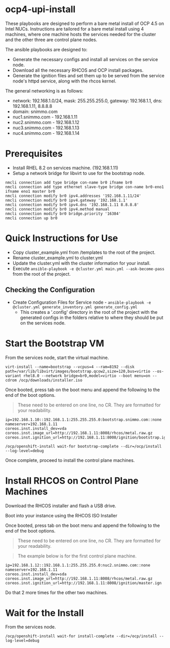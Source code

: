 # ocp4-upi-install

These playbooks are designed to perform a bare metal install of OCP 4.5 on Intel NUCs. Instructions are tailored for a bare metal install using 4 machines, where one machine hosts the services needed for the cluster and the other three are control plane nodes. 

The ansible playbooks are designed to:
- Generate the necessary configs and install all services on the service node. 
- Download all the necessary RHCOS and OCP install packages.
- Generate the ignition files and set them up to be served from the service node's httpd service, along with the rhcos kernel.

The general networking is as follows:

- network: 192.168.1.0/24, mask: 255.255.255.0, gateway: 192.168.1.1, dns: 192.168.1.11, 8.8.8.8
- domain: snimmo.com
- nuc1.snimmo.com - 192.168.1.11
- nuc2.snimmo.com - 192.168.1.12
- nuc3.snimmo.com - 192.168.1.13
- nuc4.snimmo.com - 192.168.1.14

# Prerequisites

- Install RHEL 8.2 on services machine. (192.168.1.11)
- Setup a network bridge for libvirt to use for the bootstrap node.
```
nmcli connection add type bridge con-name br0 ifname br0
nmcli connection add type ethernet slave-type bridge con-name br0-eno1 ifname eno1 master br0
nmcli connection modify br0 ipv4.addresses '192.168.1.11/24'
nmcli connection modify br0 ipv4.gateway '192.168.1.1'
nmcli connection modify br0 ipv4.dns '192.168.1.11 8.8.8.8'
nmcli connection modify br0 ipv4.method manual
nmcli connection modify br0 bridge.priority '16384'
nmcli connection up br0
```

# Quick Instructions for Use

- Copy cluster_example.yml from /templates to the root of the project.
- Rename cluster_example.yml to cluster.yml
- Update the cluster.yml with the cluster information for your install.
- Execute `ansible-playbook -e @cluster.yml main.yml --ask-become-pass` from the root of the project.

## Checking the Configuration

- Create Configuration Files for Service node - `ansible-playbook -e @cluster.yml generate_inventory.yml generate_config.yml`
    - This creates a '.config' directory in the root of the project with the generated configs in the folders relative to where they should be put on the services node.

# Start the Bootstrap VM

From the services node, start the virtual machine.

`virt-install --name=bootstrap --vcpus=4 --ram=8192 --disk path=/var/lib/libvirt/images/bootstrap.qcow2,size=120,bus=virtio --os-variant rhel8.0 --network bridge=br0,model=virtio --boot menu=on --cdrom /ocp/downloads/installer.iso`

Once booted, press tab on the boot menu and append the following to the end of the boot options. 

> These need to be entered on one line, no CR. They are formatted for your readability. 

```
ip=192.168.1.10::192.168.1.1:255.255.255.0:bootstrap.snimmo.com::none
nameserver=192.168.1.11 
coreos.inst.install_dev=vda 
coreos.inst.image_url=http://192.168.1.11:8008/rhcos/metal.raw.gz
coreos.inst.ignition_url=http://192.168.1.11:8008/ignition/bootstrap.ign
```

`/ocp/openshift-install wait-for bootstrap-complete --dir=/ocp/install --log-level=debug`

Once complete, proceed to install the control plane machines. 

# Install RHCOS on Control Plane Machines

Download the RHCOS installer and flash a USB drive. 

Boot into your instance using the RHCOS ISO Installer

Once booted, press tab on the boot menu and append the following to the end of the boot options. 

> These need to be entered on one line, no CR. They are formatted for your readability. 

> The example below is for the first control plane machine.

```
ip=192.168.1.12::192.168.1.1:255.255.255.0:nuc2.snimmo.com::none
nameserver=192.168.1.11 
coreos.inst.install_dev=sda 
coreos.inst.image_url=http://192.168.1.11:8008/rhcos/metal.raw.gz
coreos.inst.ignition_url=http://192.168.1.11:8008/ignition/master.ign
```

Do that 2 more times for the other two machines. 

# Wait for the Install

From the services node.

`/ocp/openshift-install wait-for install-complete --dir=/ocp/install --log-level=debug`